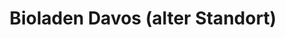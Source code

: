 ---
title: "Bioladen Davos (alter Standort)"
url: /davos-platz/bioladen-davos-alter-standort/
shop: Bioladen
---